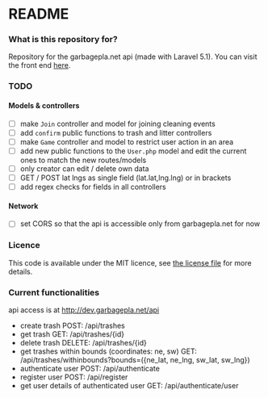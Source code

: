 # README #

### What is this repository for? ###
Repository for the garbagepla.net api (made with Laravel 5.1). You can visit the front end [here](http://www.garbagepla.net).

### TODO

#### Models & controllers
- [ ] make `Join` controller and model for joining cleaning events
- [ ] add `confirm` public functions to trash and litter controllers
- [ ] make `Game` controller and model to restrict user action in an area
- [ ] add new public functions to the `User.php` model and edit the current ones to match the new routes/models
- [ ] only creator can edit / delete own data
- [ ] GET / POST lat lngs as single field (lat.lat,lng.lng) or in brackets
- [ ] add regex checks for fields in all controllers

#### Network
- [ ] set CORS so that the api is accessible only from garbagepla.net for now

### Licence
This code is available under the MIT licence, see [the license file](https://github.com/garbageplanet/api/blob/dev/license.md) for more details.

### Current functionalities
api access is at http://dev.garbagepla.net/api

- create trash POST: /api/trashes
- get trash GET: /api/trashes/{id}
- delete trash DELETE: /api/trashes/{id}
- get trashes within bounds (coordinates: ne, sw) GET: /api/trashes/withinbounds?bounds=({ne_lat, ne_lng, sw_lat, sw_lng})
- authenticate user POST: /api/authenticate
- register user POST: /api/register
- get user details of authenticated user GET: /api/authenticate/user